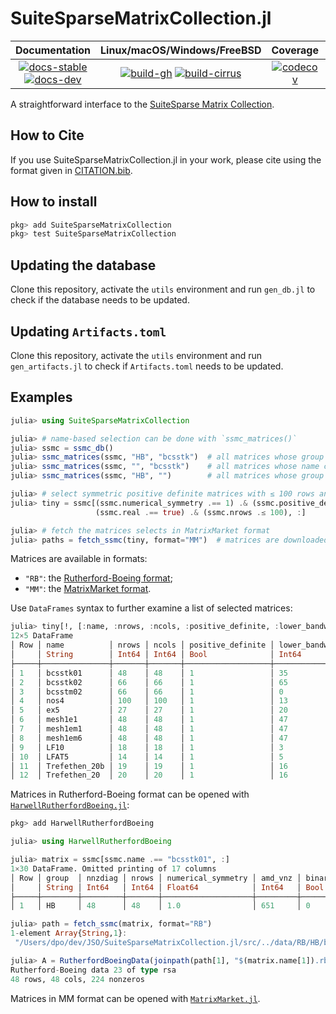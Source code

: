 # SuiteSparseMatrixCollection.jl

| **Documentation** | **Linux/macOS/Windows/FreeBSD** | **Coverage** | **DOI** |
|:-----------------:|:-------------------------------:|:------------:|:-------:|
| [![docs-stable][docs-stable-img]][docs-stable-url] [![docs-dev][docs-dev-img]][docs-dev-url] | [![build-gh][build-gh-img]][build-gh-url] [![build-cirrus][build-cirrus-img]][build-cirrus-url] | [![codecov][codecov-img]][codecov-url] | [![doi][doi-img]][doi-url] |

[docs-stable-img]: https://img.shields.io/badge/docs-stable-blue.svg
[docs-stable-url]: https://JuliaSmoothOptimizers.github.io/SuiteSparseMatrixCollection.jl/stable
[docs-dev-img]: https://img.shields.io/badge/docs-dev-purple.svg
[docs-dev-url]: https://JuliaSmoothOptimizers.github.io/SuiteSparseMatrixCollection.jl/dev
[build-gh-img]: https://github.com/JuliaSmoothOptimizers/SuiteSparseMatrixCollection.jl/workflows/CI/badge.svg?branch=main
[build-gh-url]: https://github.com/JuliaSmoothOptimizers/SuiteSparseMatrixCollection.jl/actions
[build-cirrus-img]: https://img.shields.io/cirrus/github/JuliaSmoothOptimizers/SuiteSparseMatrixCollection.jl?logo=Cirrus%20CI
[build-cirrus-url]: https://cirrus-ci.com/github/JuliaSmoothOptimizers/SuiteSparseMatrixCollection.jl
[codecov-img]: https://codecov.io/gh/JuliaSmoothOptimizers/SuiteSparseMatrixCollection.jl/branch/main/graph/badge.svg
[codecov-url]: https://app.codecov.io/gh/JuliaSmoothOptimizers/SuiteSparseMatrixCollection.jl
[doi-img]: https://img.shields.io/badge/DOI-10.5281%2Fzenodo.4324340-blue.svg
[doi-url]: https://doi.org/10.5281/zenodo.4324340

A straightforward interface to the [SuiteSparse Matrix Collection](https://sparse.tamu.edu/).

## How to Cite

If you use SuiteSparseMatrixCollection.jl in your work, please cite using the format given in [CITATION.bib](https://github.com/JuliaSmoothOptimizers/SuiteSparseMatrixCollection.jl/blob/main/CITATION.bib).

## How to install

```julia
pkg> add SuiteSparseMatrixCollection
pkg> test SuiteSparseMatrixCollection
```

## Updating the database

Clone this repository, activate the `utils` environment and run `gen_db.jl` to check if the database needs to be updated.

## Updating `Artifacts.toml`

Clone this repository, activate the `utils` environment and run `gen_artifacts.jl` to check if `Artifacts.toml` needs to be updated.

## Examples

```julia
julia> using SuiteSparseMatrixCollection

julia> # name-based selection can be done with `ssmc_matrices()`
julia> ssmc = ssmc_db()
julia> ssmc_matrices(ssmc, "HB", "bcsstk")  # all matrices whose group contains "HB" and name contains "bcsstk"
julia> ssmc_matrices(ssmc, "", "bcsstk")    # all matrices whose name contains "bcsstk"
julia> ssmc_matrices(ssmc, "HB", "")        # all matrices whose group contains "HB"

julia> # select symmetric positive definite matrices with ≤ 100 rows and columns
julia> tiny = ssmc[(ssmc.numerical_symmetry .== 1) .& (ssmc.positive_definite.== true) .&
                   (ssmc.real .== true) .& (ssmc.nrows .≤ 100), :]

julia> # fetch the matrices selects in MatrixMarket format
julia> paths = fetch_ssmc(tiny, format="MM")  # matrices are downloaded in paths
```

Matrices are available in formats:

* `"RB"`: the [Rutherford-Boeing format](https://www.cise.ufl.edu/research/sparse/matrices/DOC/rb.pdf);
* `"MM"`: the [MatrixMarket format](http://math.nist.gov/MatrixMarket/formats.html#MMformat).

Use `DataFrames` syntax to further examine a list of selected matrices:
```julia
julia> tiny[!, [:name, :nrows, :ncols, :positive_definite, :lower_bandwidth]]
12×5 DataFrame
│ Row │ name          │ nrows │ ncols │ positive_definite │ lower_bandwidth │
│     │ String        │ Int64 │ Int64 │ Bool              │ Int64           │
├─────┼───────────────┼───────┼───────┼───────────────────┼─────────────────┤
│ 1   │ bcsstk01      │ 48    │ 48    │ 1                 │ 35              │
│ 2   │ bcsstk02      │ 66    │ 66    │ 1                 │ 65              │
│ 3   │ bcsstm02      │ 66    │ 66    │ 1                 │ 0               │
│ 4   │ nos4          │ 100   │ 100   │ 1                 │ 13              │
│ 5   │ ex5           │ 27    │ 27    │ 1                 │ 20              │
│ 6   │ mesh1e1       │ 48    │ 48    │ 1                 │ 47              │
│ 7   │ mesh1em1      │ 48    │ 48    │ 1                 │ 47              │
│ 8   │ mesh1em6      │ 48    │ 48    │ 1                 │ 47              │
│ 9   │ LF10          │ 18    │ 18    │ 1                 │ 3               │
│ 10  │ LFAT5         │ 14    │ 14    │ 1                 │ 5               │
│ 11  │ Trefethen_20b │ 19    │ 19    │ 1                 │ 16              │
│ 12  │ Trefethen_20  │ 20    │ 20    │ 1                 │ 16              │
```

Matrices in Rutherford-Boeing format can be opened with [`HarwellRutherfordBoeing.jl`](https://github.com/JuliaSparse/HarwellRutherfordBoeing.jl):
```julia
pkg> add HarwellRutherfordBoeing

julia> using HarwellRutherfordBoeing

julia> matrix = ssmc[ssmc.name .== "bcsstk01", :]
1×30 DataFrame. Omitted printing of 17 columns
│ Row │ group  │ nnzdiag │ nrows │ numerical_symmetry │ amd_vnz │ binary │ structural_rank │ is_nd │ is_graph │ RB_type │ lower_bandwidth │ explicit_zeros │ amd_flops │
│     │ String │ Int64   │ Int64 │ Float64            │ Int64   │ Bool   │ Int64           │ Bool  │ Bool     │ String  │ Int64           │ Int64          │ Float64   │
├─────┼────────┼─────────┼───────┼────────────────────┼─────────┼────────┼─────────────────┼───────┼──────────┼─────────┼─────────────────┼────────────────┼───────────┤
│ 1   │ HB     │ 48      │ 48    │ 1.0                │ 651     │ 0      │ 48              │ 1     │ 0        │ rsa     │ 35              │ 0              │ 6009.0    │

julia> path = fetch_ssmc(matrix, format="RB")
1-element Array{String,1}:
 "/Users/dpo/dev/JSO/SuiteSparseMatrixCollection.jl/src/../data/RB/HB/bcsstk01"

julia> A = RutherfordBoeingData(joinpath(path[1], "$(matrix.name[1]).rb"))
Rutherford-Boeing data 23 of type rsa
48 rows, 48 cols, 224 nonzeros
```

Matrices in MM format can be opened with [`MatrixMarket.jl`](https://github.com/JuliaSparse/MatrixMarket.jl).

